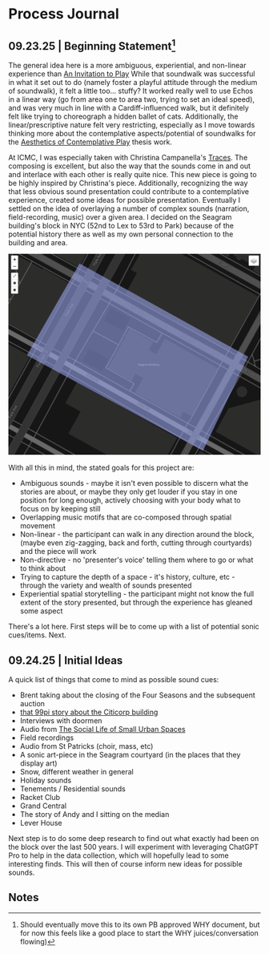 # Process Journal

## 09.23.25 | Beginning Statement[^1]

The general idea here is a more ambiguous, experiential, and non-linear experience than [An Invitation to Play](https://www.mouseandthebillionaire.com/aitp/) While that soundwalk was successful in what it set out to do (namely foster a playful attitude through the medium of soundwalk), it felt a little too... stuffy? It worked really well to use Echos in a linear way (go from area one to area two, trying to set an ideal speed), and was very much in line with a Cardiff-influenced walk, but it definitely felt like trying to choreograph a hidden ballet of cats. Additionally, the linear/prescriptive nature felt very restricting, especially as I move towards thinking more about the contemplative aspects/potential of soundwalks for the [Aesthetics of Contemplative Play](https://github.com/mouseandthebillionaire/planetVelocityMap) thesis work.

At ICMC, I was especially taken with Christina Campanella's [Traces](https://explore.echoes.xyz/collections/6UbRIosluXC02wMw). The composing is excellent, but also the way that the sounds come in and out and interlace with each other is really quite nice. This new piece is going to be highly inspired by Christina's piece. Additionally, recognizing the way that less obvious sound presentation could contribute to a contemplative experience, created some ideas for possible presentation. Eventually I settled on the idea of overlaying a number of complex sounds (narration, field-recording, music) over a given area. I decided on the Seagram building's block in NYC (52nd to Lex to 53rd to Park) because of the potential history there as well as my own personal connection to the building and area. 

![Initial Map](Media/initialEcho.png)

With all this in mind, the stated goals for this project are:
- Ambiguous sounds - maybe it isn't even possible to discern what the stories are about, or maybe they only get louder if you stay in one position for long enough, actively choosing with your body what to focus on by keeping still
- Overlapping music motifs that are co-composed through spatial movement
- Non-linear - the participant can walk in any direction around the block, (maybe even zig-zagging, back and forth, cutting through courtyards) and the piece will work
- Non-directive - no 'presenter's voice' telling them where to go or what to think about
- Trying to capture the depth of a space - it's history, culture, etc - through the variety and wealth of sounds presented
- Experiential spatial storytelling - the participant might not know the full extent of the story presented, but through the experience has gleaned some aspect

There's a lot here. First steps will be to come up with a list of potential sonic cues/items. Next.
## 09.24.25 | Initial Ideas

A quick list of things that come to mind as possible sound cues:
- Brent taking about the closing of the Four Seasons and the subsequent auction 
- [that 99pi story about the Citicorp building](https://99percentinvisible.org/episode/structural-integrity/)
- Interviews with doormen
- Audio from [The Social Life of Small Urban Spaces](https://www.youtube.com/watch?v=5QkJkT3M-Us)
- Field recordings
- Audio from St Patricks (choir, mass, etc)
- A sonic art-piece in the Seagram courtyard (in the places that they display art)
- Snow, different weather in general
- Holiday sounds
- Tenements / Residential sounds
- Racket Club
- Grand Central
- The story of Andy and I sitting on the median
- Lever House

Next step is to do some deep research to find out what exactly had been on the block over the last 500 years. I will experiment with leveraging ChatGPT Pro to help in the data collection, which will hopefully lead to some interesting finds. This will then of course inform new ideas for possible sounds.
## Notes

[^1]: Should eventually move this to its own PB approved WHY document, but for now this feels like a good place to start the WHY juices/conversation flowing)
